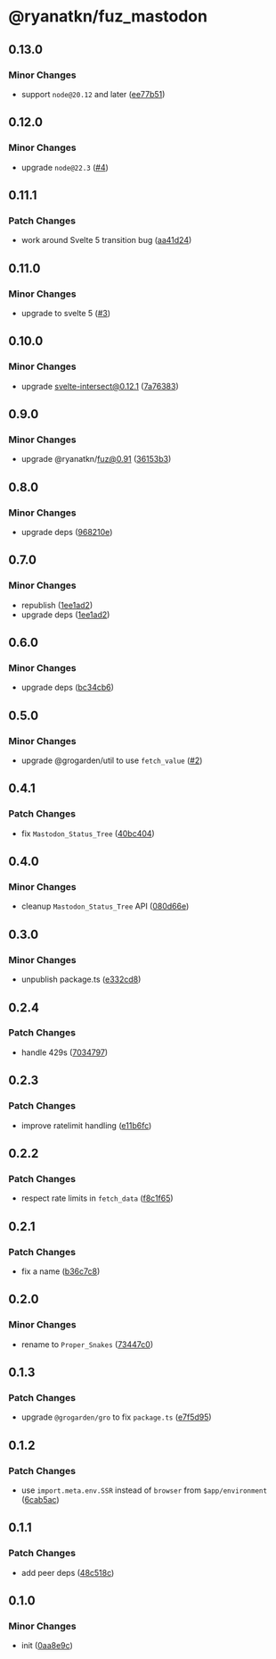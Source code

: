 # @ryanatkn/fuz_mastodon

## 0.13.0

### Minor Changes

- support `node@20.12` and later ([ee77b51](https://github.com/ryanatkn/fuz_mastodon/commit/ee77b51))

## 0.12.0

### Minor Changes

- upgrade `node@22.3` ([#4](https://github.com/ryanatkn/fuz_mastodon/pull/4))

## 0.11.1

### Patch Changes

- work around Svelte 5 transition bug ([aa41d24](https://github.com/ryanatkn/fuz_mastodon/commit/aa41d24))

## 0.11.0

### Minor Changes

- upgrade to svelte 5 ([#3](https://github.com/ryanatkn/fuz_mastodon/pull/3))

## 0.10.0

### Minor Changes

- upgrade svelte-intersect@0.12.1 ([7a76383](https://github.com/ryanatkn/fuz_mastodon/commit/7a76383))

## 0.9.0

### Minor Changes

- upgrade @ryanatkn/fuz@0.91 ([36153b3](https://github.com/ryanatkn/fuz_mastodon/commit/36153b3))

## 0.8.0

### Minor Changes

- upgrade deps ([968210e](https://github.com/ryanatkn/fuz_mastodon/commit/968210e))

## 0.7.0

### Minor Changes

- republish ([1ee1ad2](https://github.com/ryanatkn/fuz_mastodon/commit/1ee1ad2))
- upgrade deps ([1ee1ad2](https://github.com/ryanatkn/fuz_mastodon/commit/1ee1ad2))

## 0.6.0

### Minor Changes

- upgrade deps ([bc34cb6](https://github.com/ryanatkn/fuz_mastodon/commit/bc34cb6))

## 0.5.0

### Minor Changes

- upgrade @grogarden/util to use `fetch_value` ([#2](https://github.com/ryanatkn/fuz_mastodon/pull/2))

## 0.4.1

### Patch Changes

- fix `Mastodon_Status_Tree` ([40bc404](https://github.com/ryanatkn/fuz_mastodon/commit/40bc404))

## 0.4.0

### Minor Changes

- cleanup `Mastodon_Status_Tree` API ([080d66e](https://github.com/ryanatkn/fuz_mastodon/commit/080d66e))

## 0.3.0

### Minor Changes

- unpublish package.ts ([e332cd8](https://github.com/ryanatkn/fuz_mastodon/commit/e332cd8))

## 0.2.4

### Patch Changes

- handle 429s ([7034797](https://github.com/ryanatkn/fuz_mastodon/commit/7034797))

## 0.2.3

### Patch Changes

- improve ratelimit handling ([e11b6fc](https://github.com/ryanatkn/fuz_mastodon/commit/e11b6fc))

## 0.2.2

### Patch Changes

- respect rate limits in `fetch_data` ([f8c1f65](https://github.com/ryanatkn/fuz_mastodon/commit/f8c1f65))

## 0.2.1

### Patch Changes

- fix a name ([b36c7c8](https://github.com/ryanatkn/fuz_mastodon/commit/b36c7c8))

## 0.2.0

### Minor Changes

- rename to `Proper_Snakes` ([73447c0](https://github.com/ryanatkn/fuz_mastodon/commit/73447c0))

## 0.1.3

### Patch Changes

- upgrade `@grogarden/gro` to fix `package.ts` ([e7f5d95](https://github.com/ryanatkn/fuz_mastodon/commit/e7f5d95))

## 0.1.2

### Patch Changes

- use `import.meta.env.SSR` instead of `browser` from `$app/environment` ([6cab5ac](https://github.com/ryanatkn/fuz_mastodon/commit/6cab5ac))

## 0.1.1

### Patch Changes

- add peer deps ([48c518c](https://github.com/ryanatkn/fuz_mastodon/commit/48c518c))

## 0.1.0

### Minor Changes

- init ([0aa8e9c](https://github.com/ryanatkn/fuz_mastodon/commit/0aa8e9c))
